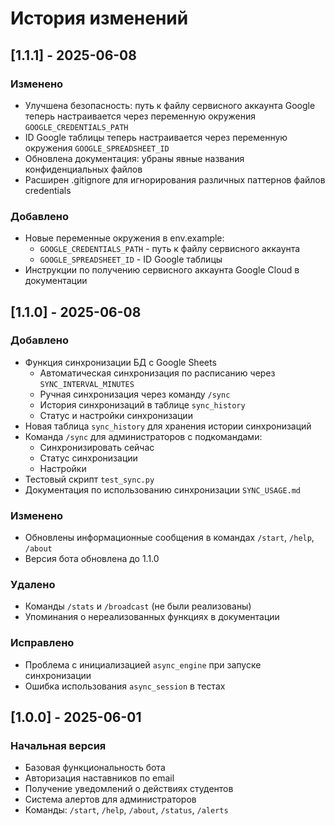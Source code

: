 # История изменений

## [1.1.1] - 2025-06-08

### Изменено
- Улучшена безопасность: путь к файлу сервисного аккаунта Google теперь настраивается через переменную окружения `GOOGLE_CREDENTIALS_PATH`
- ID Google таблицы теперь настраивается через переменную окружения `GOOGLE_SPREADSHEET_ID`
- Обновлена документация: убраны явные названия конфиденциальных файлов
- Расширен .gitignore для игнорирования различных паттернов файлов credentials

### Добавлено
- Новые переменные окружения в env.example:
  - `GOOGLE_CREDENTIALS_PATH` - путь к файлу сервисного аккаунта
  - `GOOGLE_SPREADSHEET_ID` - ID Google таблицы
- Инструкции по получению сервисного аккаунта Google Cloud в документации

## [1.1.0] - 2025-06-08

### Добавлено
- Функция синхронизации БД с Google Sheets
  - Автоматическая синхронизация по расписанию через `SYNC_INTERVAL_MINUTES`
  - Ручная синхронизация через команду `/sync`
  - История синхронизаций в таблице `sync_history`
  - Статус и настройки синхронизации
- Новая таблица `sync_history` для хранения истории синхронизаций
- Команда `/sync` для администраторов с подкомандами:
  - Синхронизировать сейчас
  - Статус синхронизации
  - Настройки
- Тестовый скрипт `test_sync.py`
- Документация по использованию синхронизации `SYNC_USAGE.md`

### Изменено
- Обновлены информационные сообщения в командах `/start`, `/help`, `/about`
- Версия бота обновлена до 1.1.0

### Удалено
- Команды `/stats` и `/broadcast` (не были реализованы)
- Упоминания о нереализованных функциях в документации

### Исправлено
- Проблема с инициализацией `async_engine` при запуске синхронизации
- Ошибка использования `async_session` в тестах

## [1.0.0] - 2025-06-01

### Начальная версия
- Базовая функциональность бота
- Авторизация наставников по email
- Получение уведомлений о действиях студентов
- Система алертов для администраторов
- Команды: `/start`, `/help`, `/about`, `/status`, `/alerts`